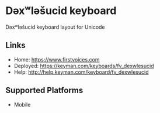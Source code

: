 Dəxʷləšucid keyboard
======================

Dəxʷləšucid keyboard layout for Unicode

Links
-----

 * Home:     <https://www.firstvoices.com>
 * Deployed: <https://keyman.com/keyboards/fv_dexwlesucid>
 * Help:     <http://help.keyman.com/keyboard/fv_dexwlesucid>
 
Supported Platforms
-------------------

 * Mobile
